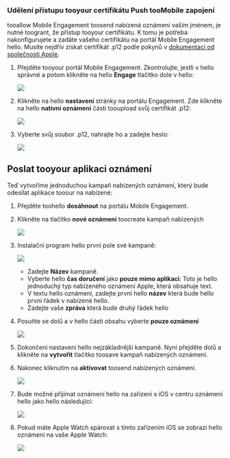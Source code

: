 ### <a name="grant-access-tooyour-push-certificate-toomobile-engagement"></a>Udělení přístupu tooyour certifikátu Push tooMobile zapojení
tooallow Mobile Engagement toosend nabízená oznámení vaším jménem, je nutné toogrant, že přístup tooyour certifikátu. K tomu je potřeba nakonfigurujete a zadáte vašeho certifikátu na portál Mobile Engagement hello. Musíte nejdřív získat certifikát .p12 podle pokynů v [dokumentaci od společnosti Apple](https://developer.apple.com/library/prerelease/ios/documentation/IDEs/Conceptual/AppDistributionGuide/AddingCapabilities/AddingCapabilities.html#//apple_ref/doc/uid/TP40012582-CH26-SW6).

1. Přejděte tooyour portál Mobile Engagement. Zkontrolujte, jestli v hello správné a potom klikněte na hello **Engage** tlačítko dole v hello:
   
    ![](./media/mobile-engagement-ios-send-push/engage-button.png)
2. Klikněte na hello **nastavení** stránky na portálu Engagement. Zde klikněte na hello **nativní oznámení** části tooupload svůj certifikát .p12:
   
    ![](./media/mobile-engagement-ios-send-push/engagement-portal.png)
3. Vyberte svůj soubor .p12, nahrajte ho a zadejte heslo:
   
    ![](./media/mobile-engagement-ios-send-push/native-push-settings.png)

## <a id="send"></a>Poslat tooyour aplikaci oznámení
Teď vytvoříme jednoduchou kampaň nabízených oznámení, který bude odesílat aplikace tooour na nabízené:

1. Přejděte toohello **dosáhnout** na portálu Mobile Engagement.
2. Klikněte na tlačítko **nové oznámení** toocreate kampaň nabízených
   
    ![](./media/mobile-engagement-ios-send-push/new-announcement.png)
3. Instalační program hello první pole své kampaně:
   
    ![](./media/mobile-engagement-ios-send-push/campaign-first-params.png)
   
   * Zadejte **Název** kampaně. 
   * Vyberte hello **čas doručení** jako **pouze mimo aplikaci**: Toto je hello jednoduchý typ nabízeného oznámení Apple, která obsahuje text.
   * V textu hello oznámení, zadejte první hello **název** která bude hello první řádek v nabízené hello.
   * Zadejte vaše **zpráva** která bude druhý řádek hello
4. Posuňte se dolů a v hello části obsahu vyberte **pouze oznámení**
   
    ![](./media/mobile-engagement-ios-send-push/campaign-content.png)
5. Dokončení nastavení hello nejzákladnější kampaně. Nyní přejděte dolů a klikněte na **vytvořit** tlačítko toosave kampaň nabízených oznámení. 
6. Nakonec kliknutím na **aktivovat** toosend nabízených oznámení. 
   
    ![](./media/mobile-engagement-ios-send-push/campaign-activate.png)
7. Bude možné přijímat oznámení hello na zařízení s iOS v centru oznámení hello jako hello následující:
   
    ![](./media/mobile-engagement-ios-send-push/iphone-notification.png)
8. Pokud máte Apple Watch spárovat s tímto zařízením iOS se zobrazí hello oznámení na vaše Apple Watch:
   
    ![](./media/mobile-engagement-ios-send-push/apple-watch.png)

